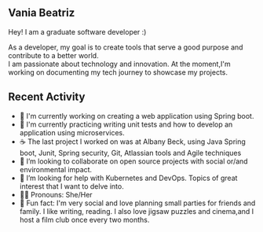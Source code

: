 ##  Vania Beatriz

Hey! I am a graduate software developer :)   

As a developer, my goal is to create tools that serve a good purpose and contribute to a better world.  
I am passionate about technology and innovation. At the moment,I'm working on documenting my tech journey to showcase my projects.

##  Recent Activity

- 🔭 I'm currently working on creating a web application using Spring boot.
- 🌱 I'm currently practicing writing unit tests and how to develop an application using microservices. 
- ☕️ The last project I worked on was at Albany Beck, using Java Spring boot, Junit, Spring security, Git, Atlassian tools and Agile techniques
- 👯 I’m looking to collaborate on open source projects with social or/and environmental impact.
- 🤔 I’m looking for help with Kubernetes and DevOps. Topics of great interest that I want to delve into.
- 🫶🏼 Pronouns: She/Her
- 💫 Fun fact: I'm very social and love planning small parties for friends and family. I like writing, reading. I also love jigsaw puzzles and cinema,and I host a film club once every two months.

